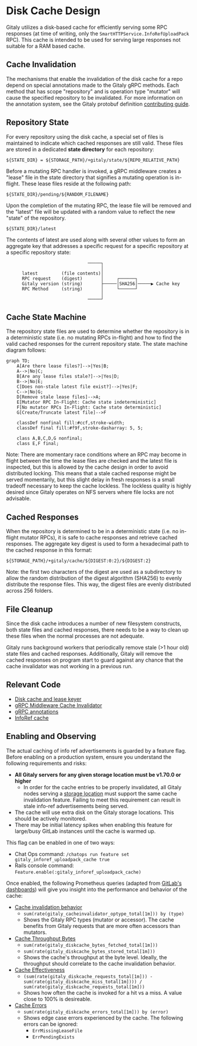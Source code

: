# Disk Cache Design

Gitaly utilizes a disk-based cache for efficiently serving some RPC responses
(at time of writing, only the `SmartHTTPService.InfoRefUploadPack` RPC). This
cache is intended to be used for serving large responses not suitable for a RAM
based cache.

## Cache Invalidation

The mechanisms that enable the invalidation of the disk cache for a repo depend
on special annotations made to the Gitaly gRPC methods. Each method that has
scope "repository" and is operation type "mutator" will cause the specified
repository to be invalidated. For more information on the annotation system,
see the Gitaly protobuf definition [contributing guide].

[contributing guide]: https://gitlab.com/gitlab-org/gitaly/tree/4c27a7f71ba1d91edbc9d321919620887d6a30d3/proto#rpc-annotations

## Repository State

For every repository using the disk cache, a special set of files is maintained
to indicate which cached responses are still valid. These files are stored
in a dedicated **state directory** for each repository:

	${STATE_DIR} = ${STORAGE_PATH}/+gitaly/state/${REPO_RELATIVE_PATH}

Before a mutating RPC handler is invoked, a gRPC middleware creates a "lease"
file in the state directory that signifies a mutating operation is in-flight.
These lease files reside at the following path:

	${STATE_DIR}/pending/${RANDOM_FILENAME}

Upon the completion of the mutating RPC, the lease file will be removed and
the "latest" file will be updated with a random value to reflect the new
"state" of the repository.

	${STATE_DIR}/latest

The contents of latest are used along with several other values to form an
aggregate key that addresses a specific request for a specific repository at a
specific repository state:

```
                               ─────┐
                                    │
      latest         (file contents)│
      RPC request    (digest)       │     ┌──────┐
      Gitaly version (string)       ├─────│SHA256│─────▶ Cache key
      RPC Method     (string)       │     └──────┘
                                    │
                               ─────┘
```

## Cache State Machine

The repository state files are used to determine whether the repository is in
a deterministic state (i.e. no mutating RPCs in-flight) and how to find the
valid cached responses for the current repository state. The state machine
diagram follows:

```mermaid
graph TD;
    A[Are there lease files?]-->|Yes|B;
    A-->|No|C;
    B[Are any lease files stale?]-->|Yes|D;
    B-->|No|E;
    C[Does non-stale latest file exist?]-->|Yes|F;
    C-->|No|G;
    D[Remove stale lease files]-->A;
    E[Mutator RPC In-Flight: Cache state indeterministic]
    F[No mutator RPCs In-Flight: Cache state deterministic]
    G[Create/Truncate latest file]-->F

    classDef nonfinal fill:#ccf,stroke-width;
    classDef final fill:#f9f,stroke-dasharray: 5, 5;

    class A,B,C,D,G nonfinal;
    class E,F final;
```

Note: There are momentary race conditions where an RPC may become in flight
between the time the lease files are checked and the latest file is inspected,
but this is allowed by the cache design in order to avoid distributed locking.
This means that a stale cached response might be served momentarily, but this
slight delay in fresh responses is a small tradeoff necessary to keep the cache
lockless. The lockless quality is highly desired since Gitaly operates on NFS
servers where file locks are not advisable.

## Cached Responses

When the repository is determined to be in a deterministic state (i.e. no
in-flight mutator RPCs), it is safe to cache responses and retrieve cached
responses. The aggregate key digest is used to form a hexadecimal path to the
cached response in this format:

	${STORAGE_PATH}/+gitaly/cache/${DIGEST:0:2}/${DIGEST:2}

Note: the first two characters of the digest are used as a subdirectory to
allow the random distribution of the digest algorithm (SHA256) to evenly
distribute the response files. This way, the digest files are evenly
distributed across 256 folders.

## File Cleanup

Since the disk cache introduces a number of new filesystem constructs, both
state files and cached responses, there needs to be a way to clean up these
files when the normal processes are not adequate.

Gitaly runs background workers that periodically remove stale (>1 hour old)
state files and cached responses. Additionally, Gitaly will remove the cached
responses on program start to guard against any chance that the cache
invalidator was not working in a previous run.

## Relevant Code

- [Disk cache and lease keyer](internal/cache)
- [gRPC Middleware Cache Invalidator](internal/middleware/cache)
- [gRPC annotations](internal/praefect/protoregistry)
- [InfoRef cache](internal/service/smarthttp/cache.go)

## Enabling and Observing

The actual caching of info ref advertisements is guarded by a feature flag. 
Before enabling on a production system, ensure you understand the following
requirements and risks:

- **All Gitaly servers for any given storage location must be v1.70.0 or higher**
    - In order for the cache entries to be properly invalidated, all Gitaly nodes
serving a [storage location](https://docs.gitlab.com/ee/administration/repository_storage_paths.html) must support the same cache invalidation feature.
    Failing to meet this requirement can result in stale info-ref advertisements
    being served.
- The cache will use extra disk on the Gitaly storage locations. This should be
    actively monitored.
- There may be initial latency spikes when enabling this feature for large/busy
    GitLab instances until the cache is warmed up.

This flag can be enabled in one of two ways:

- Chat Ops command: `/chatops run feature set gitaly_inforef_uploadpack_cache true`
- Rails console command: `Feature.enable(:gitaly_inforef_uploadpack_cache)`

Once enabled, the following Prometheus queries (adapted from [GitLab's dashboards])
will give you insight into the performance and behavior of the cache:

- [Cache invalidation behavior]
    - `sum(rate(gitaly_cacheinvalidator_optype_total[1m])) by (type)`
    - Shows the Gitaly RPC types (mutator or accessor). The cache benefits from
        Gitaly requests that are more often accessors than mutators.
- [Cache Throughput Bytes]
    - `sum(rate(gitaly_diskcache_bytes_fetched_total[1m]))`
    - `sum(rate(gitaly_diskcache_bytes_stored_total[1m]))`
    - Shows the cache's throughput at the byte level. Ideally, the throughput
        should correlate to the cache invalidation behavior.
- [Cache Effectiveness]
    - `(sum(rate(gitaly_diskcache_requests_total[1m])) - sum(rate(gitaly_diskcache_miss_total[1m]))) / sum(rate(gitaly_diskcache_requests_total[1m]))`
    - Shows how often the cache is invoked for a hit vs a miss. A value close to
        100% is desireable.
- [Cache Errors]
    - `sum(rate(gitaly_diskcache_errors_total[1m])) by (error)`
    - Shows edge case errors experienced by the cache. The following errors can
        be ignored:
        - `ErrMissingLeaseFile`
        - `ErrPendingExists`

[GitLab's dashboards]: https://dashboards.gitlab.net/d/5Y26KtFWk/gitaly-inforef-upload-pack-caching?orgId=1
[Cache invalidation behavior]: https://dashboards.gitlab.net/d/5Y26KtFWk/gitaly-inforef-upload-pack-caching?orgId=1&fullscreen&panelId=2
[Cache Throughput Bytes]: https://dashboards.gitlab.net/d/5Y26KtFWk/gitaly-inforef-upload-pack-caching?orgId=1&fullscreen&panelId=6
[Cache Effectiveness]: https://dashboards.gitlab.net/d/5Y26KtFWk/gitaly-inforef-upload-pack-caching?orgId=1&fullscreen&panelId=8
[Cache Errors]: https://dashboards.gitlab.net/d/5Y26KtFWk/gitaly-inforef-upload-pack-caching?orgId=1&fullscreen&panelId=12
